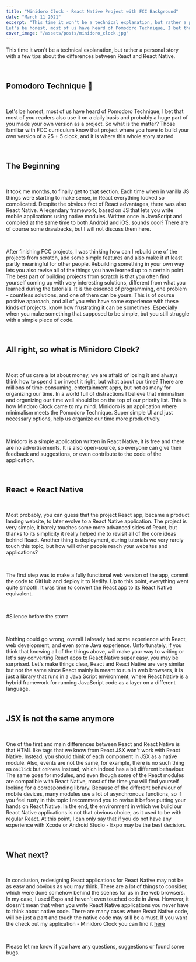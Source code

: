 ```yaml
---
title: "Minidoro Clock - React Native Project with FCC Background"
date: "March 11 2021"
excerpt: "This time it won't be a technical explanation, but rather a personal story with a few tips about the differences between React and React Native. Also it will cover the short of how I came up with the idea of creating React Native app.
Let's be honest, most of us have heard of Pomodoro Technique, I bet that most of you readers also use it on a daily basis and probably a huge part of you made your own version as a project. So what is the matter? Those familiar with FCC curriculum know that project where you have to build your own version of a 25 + 5 clock, and it is where this whole story started."
cover_image: "/assets/posts/minidoro_clock.jpg"
---
```


This time it won't be a technical explanation, but rather a personal story with a few tips about the differences between React and React Native.

<br>

## Pomodoro Technique 🍅

<br>

Let's be honest, most of us have heard of Pomodoro Technique, I bet that most of you readers also use it on a daily basis and probably a huge part of you made your own version as a project. So what is the matter? Those familiar with FCC curriculum know that project where you have to build your own version of a 25 + 5 clock, and it is where this whole story started.

<br>

## The Beginning

<br>

It took me months, to finally get to that section. Each time when in vanilla JS things were starting to make sense, in React everything looked so complicated. Despite the obvious fact of React advantages, there was also React Native. A legendary framework, based on JS that lets you write mobile applications using native modules. Written once in JavaScript and compiled at the same time to both Android and iOS, sounds cool? There are of course some drawbacks, but I will not discuss them here.

<br>

After finishing FCC projects, I was thinking how can I rebuild one of the projects from scratch, add some simple features and also make it at least partly meaningful for other people. Rebuilding something in your own way lets you also revise all of the things you have learned up to a certain point. The best part of building projects from scratch is that you often find yourself coming up with very interesting solutions, different from what you learned during the tutorials. It is the essence of programming, one problem - countless solutions, and one of them can be yours. This is of course positive approach, and all of you who have some experience with these kinds of projects, know how frustrating it can be sometimes. Especially when you make something that supposed to be simple, but you still struggle with a simple piece of code.

<br>

## All right, so what is Minidoro Clock?

<br>

Most of us care a lot about money, we are afraid of losing it and always think how to spend it or invest it right, but what about our time? There are millions of time-consuming, entertainment apps, but not as many for organizing our time. In a world full of distractions I believe that minimalism and organizing our time well should be on the top of our priority list. This is how Mindoro Clock came to my mind. Minidoro is an application where minimalism meets the Pomodoro Technique. Super simple UI and just necessary options, help us organize our time more productively.

<br>

Minidoro is a simple application written in React Native, it is free and there are no advertisements. It is also open-source, so everyone can give their feedback and suggestions, or even contribute to the code of the application.

<br>

## React + React Native

<br>

Most probably, you can guess that the project React app, became a product landing website, to later evolve to a React Native application. The project is very simple, it barely touches some more advanced sides of React, but thanks to its simplicity it really helped me to revisit all of the core ideas behind React. Another thing is deployment, during tutorials we very rarely touch this topic, but how will other people reach your websites and applications?

<br>

The first step was to make a fully functional web version of the app, commit the code to GitHub and deploy it to Netlify. Up to this point, everything went quite smooth. It was time to convert the React app to its React Native equivalent.

<br>

#Silence before the storm

<br>

Nothing could go wrong, overall I already had some experience with React, web development, and even some Java experience. Unfortunately, if you think that knowing all of the things above, will make your way to writing or let's say converting React apps to React Native super easy, you may be surprised. Let's make things clear, React and React Native are very similar but not the same since React mainly is meant to run in web browsers, it is just a library that runs in a Java Script environment, where React Native is a hybrid framework for running JavaScript code as a layer on a different language.

<br>

## JSX is not the same anymore

<br>

One of the first and main differences between React and React Native is that HTML like tags that we know from React JSX won't work with React Native. Instead, you should think of each component in JSX as a native module. Also, events are not the same, for example, there is no such thing as `onClick` but `onPress` instead, which indeed has a bit different behaviour. The same goes for modules, and even though some of the React modules are compatible with React Native, most of the time you will find yourself looking for a corresponding library. Because of the different behaviour of mobile devices, many modules use a lot of asynchronous functions, so if you feel rusty in this topic I recommend you to revise it before putting your hands on React Native. In the end, the environment in which we build our React Native applications is not that obvious choice, as it used to be with regular React. At this point, I can only say that if you do not have any experience with Xcode or Android Studio - Expo may be the best decision.

<br>

## What next?

<br>

In conclusion, redesigning React applications for React Native may not be as easy and obvious as you may think. There are a lot of things to consider, which were done somehow behind the scenes for us in the web browsers. In my case, I used Expo and haven't even touched code in Java. However, it doesn't mean that when you write React Native applications you never have to think about native code. There are many cases where React Native code, will be just a part and touch the native code may still be a must. If you want the check out my application - Minidoro Clock you can find it [here](https://minidoroclock.netlify.app/)

<br>

Please let me know if you have any questions, suggestions or found some bugs.
